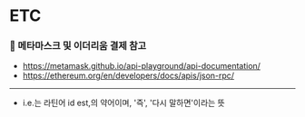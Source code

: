 # ETC

### 🦋 메타마스크 및 이더리움 결제 참고

- https://metamask.github.io/api-playground/api-documentation/
- https://ethereum.org/en/developers/docs/apis/json-rpc/

---

- i.e.는 라틴어 id est,의 약어이며, '즉', '다시 말하면'이라는 뜻
